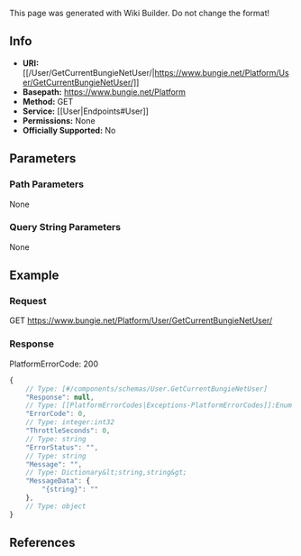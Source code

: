 <span class="wiki-builder">This page was generated with Wiki Builder. Do not change the format!</span>

## Info


* **URI:** [[/User/GetCurrentBungieNetUser/|https://www.bungie.net/Platform/User/GetCurrentBungieNetUser/]]
* **Basepath:** https://www.bungie.net/Platform
* **Method:** GET
* **Service:** [[User|Endpoints#User]]
* **Permissions:** None
* **Officially Supported:** No

## Parameters
### Path Parameters
None

### Query String Parameters
None

## Example
### Request
GET https://www.bungie.net/Platform/User/GetCurrentBungieNetUser/

### Response
PlatformErrorCode: 200
```javascript
{
    // Type: [#/components/schemas/User.GetCurrentBungieNetUser]
    "Response": null,
    // Type: [[PlatformErrorCodes|Exceptions-PlatformErrorCodes]]:Enum
    "ErrorCode": 0,
    // Type: integer:int32
    "ThrottleSeconds": 0,
    // Type: string
    "ErrorStatus": "",
    // Type: string
    "Message": "",
    // Type: Dictionary&lt;string,string&gt;
    "MessageData": {
        "{string}": ""
    },
    // Type: object
}

```

## References
